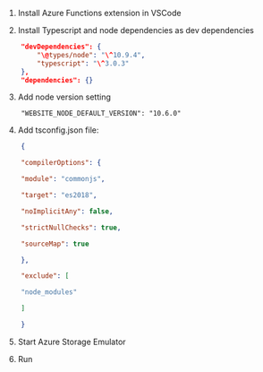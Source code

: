1.  Install Azure Functions extension in VSCode

2.  Install Typescript and node dependencies as dev dependencies  

```json
    "devDependencies": {
        "\@types/node": "\^10.9.4",
        "typescript": "\^3.0.3"
    },
    "dependencies": {}
```

3.  Add node version setting
```
    "WEBSITE_NODE_DEFAULT_VERSION": "10.6.0"
```

4.  Add tsconfig.json file:
```json
    {

    "compilerOptions": {

    "module": "commonjs",

    "target": "es2018",

    "noImplicitAny": false,

    "strictNullChecks": true,

    "sourceMap": true

    },

    "exclude": [

    "node_modules"

    ]

    }
```
5.  Start Azure Storage Emulator

6.  Run
